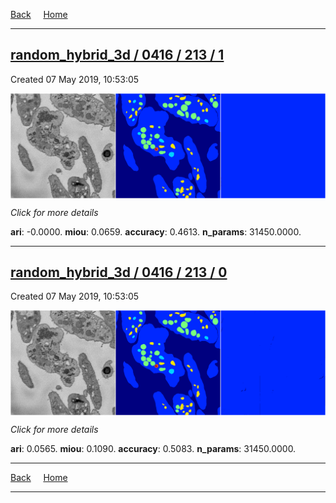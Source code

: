 
[Back](..)&nbsp;&nbsp;&nbsp;&nbsp;&nbsp;[Home](https://leapmanlab.github.io/snapshots)

---

<div class="summary"><a href="1"><h2>random_hybrid_3d / 0416 / 213 / 1</h2></a><p>Created 07 May 2019, 10:53:05
</p><a href="1"><img src="1/media/summary.png" align="center"></a><p>
<i>Click for more details</i>
</p></div>

**ari**: -0.0000. **miou**: 0.0659. **accuracy**: 0.4613. **n_params**: 31450.0000. 

---

<div class="summary"><a href="0"><h2>random_hybrid_3d / 0416 / 213 / 0</h2></a><p>Created 07 May 2019, 10:53:05
</p><a href="0"><img src="0/media/summary.png" align="center"></a><p>
<i>Click for more details</i>
</p></div>

**ari**: 0.0565. **miou**: 0.1090. **accuracy**: 0.5083. **n_params**: 31450.0000. 

---

[Back](..)&nbsp;&nbsp;&nbsp;&nbsp;&nbsp;[Home](https://leapmanlab.github.io/snapshots)

---